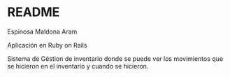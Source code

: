 # README

Espinosa Maldona Aram

Aplicación en Ruby on Rails

Sistema de Géstion de inventario donde se puede ver los movimientos que se hicieron en el inventario y cuando se hicieron.

